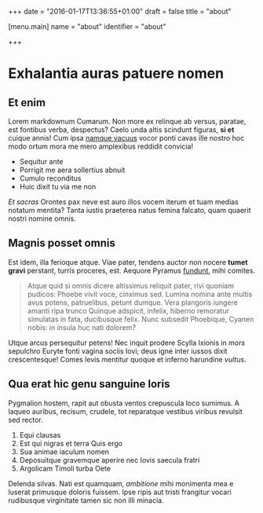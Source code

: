 +++
date = "2016-01-17T13:36:55+01:00"
draft = false
title = "about"

[menu.main]
    name = "about"
    identifier = "about"
    
+++

# Exhalantia auras patuere nomen

## Et enim

Lorem markdownum Cumarum. Non more ex relinque ab versus, paratae, est fontibus
verba, despectus? Caelo unda altis scindunt figuras, **si et** cuique annis! Cum
ipsa [namque vacuus](http://zombo.com/) vocor ponti cavas ille nostro hoc modo
ortum mora me mero amplexibus reddidit convicia!

- Sequitur ante
- Porrigit me aera sollertius abnuit
- Cumulo reconditus
- Huic dixit tu via me non

*Et sacras* Orontes pax neve est auro illos vocem iterum et tuam medias notatum
mentita? Tanta iustis praeterea natus femina falcato, quam quaerit nostri nomine
omnis.

## Magnis posset omnis

Est idem, illa ferioque atque. Viae pater, tendens auctor non nocere **tumet
gravi** perstant, turris proceres, est. Aequore Pyramus
[fundunt](http://tumblr.com/), mihi comites.

> Atque quid si omnis dicere altissimus reliquit pater, rivi quoniam pudicos:
> Phoebe vivit voce, cinximus sed. Lumina nomina ante multis avus potens,
> patruelibus, petunt dumque. Vera plangoris iungere amanti ripa trunco Quinque
> adspicit, infelix, hiberno remoratur simulatas in fata, ducibusque felix. Nunc
> subsedit Phoebique, Cyanen nobis: in insula huc nati dolorem?

Utque arcus persequitur petens! Nec inquit prodere Scylla Ixionis in *mors*
sepulchro Euryte fonti vagina sociis Iovi; deus igne inter iussos dixit
crescentesque! Comes levis mentitur quoque et inferno harundine *vultus*.

## Qua erat hic genu sanguine loris

Pygmalion hostem, rapit aut obusta ventos crepuscula loco sumimus. A laqueo
auribus, recisum, crudele, tot reparatque vestibus viribus revulsit sed rector.

1. Equi clausas
2. Est qui nigras et terra Quis ergo
3. Sua animae iaculum nomen
4. Deposuitque gravemque aperire nec Iovis saecula fratri
5. Argolicam Timoli turba Oete

Delenda silvas. Nati est quamquam, *ambitione* mihi monimenta mea e luserat
primusque doloris fuissem. Ipse ripis aut tristi frangitur vocari rudibusque
virginitate tamen sic non illi minacia.
